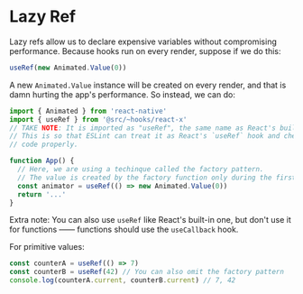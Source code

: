 # Lazy Ref

Lazy refs allow us to declare expensive variables without compromising performance.
Because hooks run on every render, suppose if we do this:

```js
useRef(new Animated.Value(0))
```

A new `Animated.Value` instance will be created on every render, and that is
damn hurting the app's performance. So instead, we can do:

```js
import { Animated } from 'react-native'
import { useRef } from '@src/~hooks/react-x'
// TAKE NOTE: It is imported as "useRef", the same name as React's built-in hook.
// This is so that ESLint can treat it as React's `useRef` hook and check our
// code properly.

function App() {
  // Here, we are using a techinque called the factory pattern.
  // The value is created by the factory function only during the first render.
  const animator = useRef(() => new Animated.Value(0))
  return '...'
}
```

Extra note: You can also use `useRef` like React's built-in one, but don't use
it for functions —— functions should use the `useCallback` hook.

For primitive values:

```js
const counterA = useRef(() => 7)
const counterB = useRef(42) // You can also omit the factory pattern
console.log(counterA.current, counterB.current) // 7, 42
```
